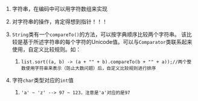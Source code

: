 1. 字符串，在编码中可以用字符数组来实现

2. 对字符串的操作，肯定得想到指针！！！

3. `String`类有一个`compareTo()`的方法，可以按字典顺序比较两个字符串。 该比较是基于所述字符串的每个字符的Unicode值。可以与`Comparator`类联系起来使用，自定义比较规则。如：

   1. ```
      list.sort((a, b) -> (a + "" + b).compareTo(b + "" + a));//两个整数使用字符串来表示（防止大数问题）后，自定义比较规则进行排序
      ```
   
4. 字符`char`类型对应的`int`值

   1. ```
      'a' ~ 'z' --> 97 ~ 123，注意是'a'对应的是97
      ```